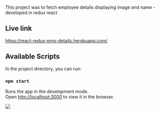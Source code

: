 This project was to fetch employee details displaying image and name - developed in redux react

## Live link

https://react-redux-emp-details.herokuapp.com/

## Available Scripts

In the project directory, you can run:

### `npm start`

Runs the app in the development mode.<br>
Open [http://localhost:3000](http://localhost:3000) to view it in the browser.

![](/Users/revathisekar/mern-jan-weekend-2019/practise/redux/emp-dept)
